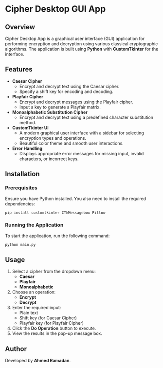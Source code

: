 # Cipher Desktop GUI App

## Overview
Cipher Desktop App is a graphical user interface (GUI) application for performing encryption and decryption using various classical cryptographic algorithms. The application is built using **Python** with **CustomTkinter** for the interface.

## Features
- **Caesar Cipher**
  - Encrypt and decrypt text using the Caesar cipher.
  - Specify a shift key for encoding and decoding.
- **Playfair Cipher**
  - Encrypt and decrypt messages using the Playfair cipher.
  - Input a key to generate a Playfair matrix.
- **Monoalphabetic Substitution Cipher**
  - Encrypt and decrypt text using a predefined character substitution method.
- **CustomTkinter UI**
  - A modern graphical user interface with a sidebar for selecting encryption types and operations.
  - Beautiful color theme and smooth user interactions.
- **Error Handling**
  - Displays appropriate error messages for missing input, invalid characters, or incorrect keys.
  
## Installation
### Prerequisites
Ensure you have Python installed. You also need to install the required dependencies:
```sh
pip install customtkinter CTkMessagebox Pillow
```

### Running the Application
To start the application, run the following command:
```sh
python main.py
```

## Usage
1. Select a cipher from the dropdown menu:
   - **Caesar**
   - **Playfair**
   - **Monoalphabetic**
2. Choose an operation:
   - **Encrypt**
   - **Decrypt**
3. Enter the required input:
   - Plain text
   - Shift key (for Caesar Cipher)
   - Playfair key (for Playfair Cipher)
4. Click the **Do Operation** button to execute.
5. View the results in the pop-up message box.

## Author
Developed by **Ahmed Ramadan**.



